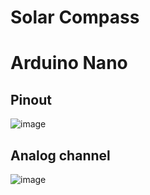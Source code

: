 # Solar Compass

# Arduino Nano
## Pinout
![image](https://user-images.githubusercontent.com/44589560/201891401-abd1b91a-9786-4545-97c3-6881f9129e98.png)

## Analog channel
![image](https://user-images.githubusercontent.com/44589560/201906951-660a846c-a439-447e-9d2b-d1806e7c79a7.png)
